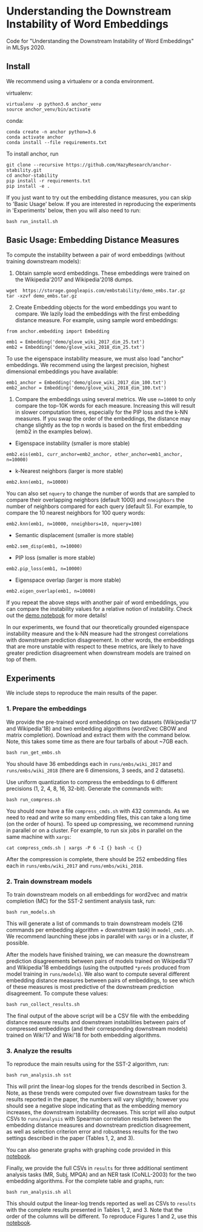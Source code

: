 # Understanding the Downstream Instability of Word Embeddings

Code for "Understanding the Downstream Instability of Word Embeddings" in MLSys 2020.

## Install

We recommend using a virtualenv or a conda environment.

virtualenv:
```
virtualenv -p python3.6 anchor_venv
source anchor_venv/bin/activate
```

conda:
```
conda create -n anchor python=3.6
conda activate anchor
conda install --file requirements.txt
```

To install anchor, run
```
git clone --recursive https://github.com/HazyResearch/anchor-stability.git
cd anchor-stability
pip install -r requirements.txt
pip install -e .
```

If you just want to try out the embedding distance measures, you can skip to 'Basic Usage' below. If you are interested in reproducing the experiments in 'Experiments' below, then you will also need to run:
```
bash run_install.sh
```

## Basic Usage: Embedding Distance Measures

To compute the instability between a pair of word embeddings (without training downstream models):
1. Obtain sample word embeddings. These embeddings were trained on the Wikipedia'2017 and Wikipedia'2018 dumps.
```
wget  https://storage.googleapis.com/embstability/demo_embs.tar.gz
tar -xzvf demo_embs.tar.gz
```
2. Create Embedding objects for the word embeddings you want to compare. We lazily load the embeddings with the first embedding distance measure. For example, using sample word embeddings:
```
from anchor.embedding import Embedding

emb1 = Embedding('demo/glove_wiki_2017_dim_25.txt')
emb2 = Embedding('demo/glove_wiki_2018_dim_25.txt')
```
To use the eigenspace instability measure, we must also load "anchor" embeddings. We recommend using the largest precision, highest dimensional embeddings you have available:
```
emb1_anchor = Embedding('demo/glove_wiki_2017_dim_100.txt')
emb2_anchor = Embedding('demo/glove_wiki_2018_dim_100.txt')
```

1. Compare the embeddings using several metrics. We use `n=10000` to only compare the top-10K words for each measure. Increasing this will result in slower computation times, especially for the PIP loss and the k-NN measures. If you swap the order of the embeddings, the distance may change slightly as the top n words is based on the first embedding (emb2 in the examples below).

- Eigenspace instability (smaller is more stable)
```
emb2.eis(emb1, curr_anchor=emb2_anchor, other_anchor=emb1_anchor, n=10000)
```
- k-Nearest neighbors (larger is more stable)
```
emb2.knn(emb1, n=10000)
```
You can also set `nquery` to change the number of words that are sampled to compare their overlapping neighbors (default 1000) and `nneighbors` the number of neighbors compared for each query (default 5). For example, to compare the 10 nearest neighbors for 100 query words: 
```
emb2.knn(emb1, n=10000, nneighbors=10, nquery=100)
```
- Semantic displacement (smaller is more stable)
```
emb2.sem_disp(emb1, n=10000)
```
- PIP loss (smaller is more stable)
```
emb2.pip_loss(emb1, n=10000)
```
- Eigenspace overlap (larger is more stable)
```
emb2.eigen_overlap(emb1, n=10000)
```

If you repeat the above steps with another pair of word embeddings, you can compare the instability values for a relative notion of instability. Check out the [demo notebook](notebooks/demo_distance_measures.ipynb) for more details!

In our experiments, we found that our theoretically grounded eigenspace instability measure and the k-NN measure had the strongest correlations with downstream prediction disagreement. In other words, the embeddings that are more unstable with respect to these metrics, are likely to have greater prediction disagreement when downstream models are trained on top of them.

## Experiments

We include steps to reproduce the main results of the paper.

### 1. Prepare the embeddings

We provide the pre-trained word embeddings on two datasets (Wikipedia'17 and Wikipedia'18) and two embedding algorithms (word2vec CBOW and matrix completion). Download and extract them with the command below. Note, this takes some time as there are four tarballs of about ~7GB each.

```
bash run_get_embs.sh
```
You should have 36 embeddings each in `runs/embs/wiki_2017` and `runs/embs/wiki_2018` (there are 6 dimensions, 3 seeds, and 2 datasets).

Use uniform quantization to compress the embeddings to 6 different precisions (1, 2, 4, 8, 16, 32-bit). Generate the commands with:
```
bash run_compress.sh
```
You should now have a file `compress_cmds.sh` with 432 commands. As we need to read and write so many embedding files, this can take a long time (on the order of hours). To speed up compressing, we recommend running in parallel or on a cluster. For example, to run six jobs in parallel on the same machine with `xargs`:
```
cat compress_cmds.sh | xargs -P 6 -I {} bash -c {}
```

After the compression is complete, there should be 252 embedding files each in  `runs/embs/wiki_2017` and `runs/embs/wiki_2018`.

### 2. Train downstream models

To train downstream models on all embeddings for word2vec and matrix completion (MC) for the SST-2 sentiment analysis task, run:
```
bash run_models.sh
```
This will generate a list of commands to train downstream models (216 commands per embedding algorithm + downstream task) in `model_cmds.sh`. We recommend launching these jobs in parallel with `xargs` or in a cluster, if possible.

After the models have finished training, we can measure the downstream prediction disagreements between pairs of models trained on Wikipedia'17 and Wikipedia'18 embeddings (using the outputted `*preds` produced from model training in `runs/models`). We also want to compute several different embedding distance measures between pairs of embeddings, to see which of these measures is most predictive of the downstream prediction disagreement. To compute these values:
```
bash run_collect_results.sh
```
The final output of the above script will be a CSV file with the embedding distance measure results and downstream instabilities between pairs of compressed embeddings (and their corresponding downstream models) trained on Wiki'17 and Wiki'18 for both embedding algorithms.

### 3. Analyze the results

To reproduce the main results using for the SST-2 algorithm, run:
```
bash run_analysis.sh sst
```

This will print the linear-log slopes for the trends described in Section 3. Note, as these trends were computed over five downstream tasks for the results reported in the paper, the numbers will vary slightly; however you should see a negative slope indicating that as the embedding memory increases, the downstream instability decreases. This script will also output CSVs to `runs/analysis` with Spearman correlation results between the embedding distance measures and downstream prediction disagreement, as well as selection criterion error and robustness results for the two settings described in the paper (Tables 1, 2, and 3).

You can also generate graphs with graphing code provided in this [notebook](notebooks/stability-memory-tradeoff-figures-sst2.ipynb).

Finally, we provide the full CSVs in `results` for three additional sentiment analysis tasks (MR, Subj, MPQA) and an NER task (CoNLL-2003) for the two embedding algorithms. For the complete table and graphs, run:
```
bash run_analysis.sh all
```
This should output the linear-log trends reported as well as CSVs to `results` with the complete results presented in Tables 1, 2, and 3. Note that the order of the columns will be different. To reproduce Figures 1 and 2, use this [notebook](notebooks/stability-memory-tradeoff-figures.ipynb).
